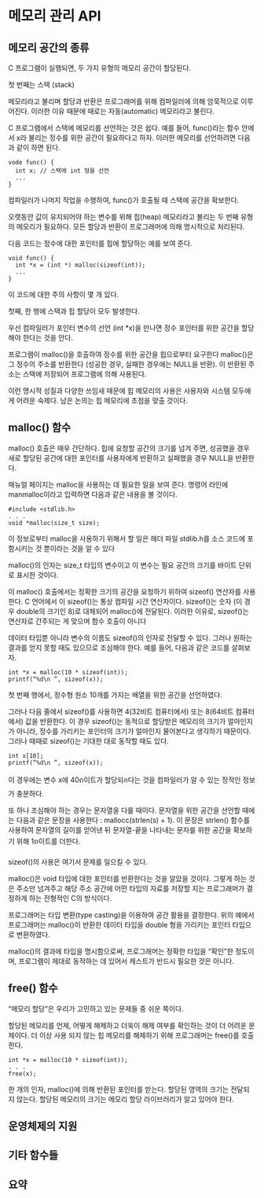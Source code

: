 # 메모리 관리 API

## 메모리 공간의 종류
C 프로그램이 실행되면, 두 가지 유형의 메모리 공간이 할당된다. 

첫 번째는 스택 (stack)

메모리라고 불리며 할당과 반환은 프로그래머를 위해 컴파일러에 의해 암묵적으로 이루어진다. 이러한 이유 때문에 때로는 자동(automatic) 메모리라고 불린다.

C 프로그램에서 스택에 메모리를 선언하는 것은 쉽다. 예를 들어, func()라는 함수 안에서 x라 불리는 정수를 위한 공간이 필요하다고 하자. 이러한 메모리를 선언하려면 다음과 같이 하면 된다.
```
vode func() {
  int x; // 스택에 int 형을 선언
  ...
}
```

컴파일러가 나머지 작업을 수행하여, func()가 호출될 때 스택에 공간을 확보한다.

오랫동안 값이 유지되어야 하는 변수를 위해 힙(heap) 메모리라고 불리는 두 번째 유형의 메모리가 필요하다. 모든 할당과 반환이 프로그래머에 의해 명시적으로 처리된다.

 다음 코드는 정수에 대한 포인터를 힙에 할당하는 예를 보여 준다.
```
void func() {
  int *x = (int *) malloc(sizeof(int));
  ...
}
```

이 코드에 대한 주의 사항이 몇 개 있다. 

첫째, 한 행에 스택과 힙 할당이 모두 발생한다.

우선 컴파일러가 포인터 변수의 선언 (int *x)을 만나면 정수 포인터를 위한 공간을 할당해야 한다는 것을 안다. 

프로그램이 malloc()을 호출하여 정수를 위한 공간을 힙으로부터 요구한다 malloc()은 그 정수의 주소를 반환한다 (성공한 경우, 실패한 경우에는 NULL을 반환). 이 반환된 주소는 스택에 저장되어 프로그램에 의해 사용된다.

이런 명시적 성질과 다양한 쓰임새 때문에 힙 메모리의 사용은 사용자와 시스템 모두에게 어려운 숙제다. 남은 논의는 힙 메모리에 초점을 맞출 것이다.

## malloc() 함수
malloc() 호출은 매우 간단하다. 힙에 요청할 공간의 크기를 넘겨 주면, 성공했을 경우 새로 할당된 공간에 대한 포인터를 사용자에게 반환하고 실패했을 경우 NULL을 반환한다.

매뉴얼 페이지는 malloc을 사용하는 데 필요한 일을 보여 준다. 명령어 라인에 manmalloc이라고 입력하면 다음과 같은 내용을 볼 것이다.
```
#include <stdlib.h>
. . .
void *malloc(size_t size);
```
이 정보로부터 malloc을 사용하기 위해서 할 일은 헤더 파일 stdlib.h를 소스 코드에 포함시키는 것 뿐이라는 것을 알 수 있다

malloc()의 인자는 size_t 타입의 변수이고 이 변수는 필요 공간의 크기를 바이트 단위로 표시한 것이다.

이 malloc() 호출에서는 정확한 크기의 공간을 요청하기 위하여 sizeof() 연산자를 사용한다. C 언어에서 이 sizeof()는 통상 컴파일 시간 연산자이다. sizeof()는 숫자 (이 경우 double의 크기인 8)로 대체되어 malloc()에 전달된다. 이러한 이유로, sizeof()는 연산자로 간주되는 게 맞으며 함수 호출이 아니다

데이터 타입뿐 아니라 변수의 이름도 sizeof()의 인자로 전달할 수 있다. 그러나 원하는 결과를 얻지 못할 때도 있으므로 조심해야 한다. 예를 들어, 다음과 같은 코드를 살펴보자.
```
int *x = malloc(10 * sizeof(int));
printf(“%d\n ”, sizeof(x));
```
첫 번째 행에서, 정수형 원소 10개를 가지는 배열을 위한 공간을 선언하였다.

그러나 다음 줄에서 sizeof()를 사용하면 4(32비트 컴퓨터에서) 또는 8(64비트 컴퓨터에서) 값을 반환한다. 이 경우 sizeof()는 동적으로 할당받은 메모리의 크기가 얼마인지가 아니라, 정수를 가리키는 포인터의 크기가 얼마인지 물어본다고 생각하기 때문이다. 그러나 때때로 sizeof()는 기대한 대로 동작할 때도 있다.

```
int x[10];
printf(“%d\n ”, sizeof(x));
```
이 경우에는 변수 x에 40ၵ이트가 할당되ᨩ다는 것을 컴파일러가 알 수 있는 정적인 정보가 충분하다. 

또 하나 조심해야 하는 경우는 문자열을 다룰 때이다. 문자열을 위한 공간을 선언할 때에는 다음과 같은 문장을 사용한다 : mallocc(strlen(s) + 1). 이 문장은 strlen() 함수를 사용하여 문자열의 길이를 얻어낸 뒤 문자열-끝을 나타내는 문자를 위한 공간을 확보하기 위해 1ၵ이트를 더한다. 

sizeof()의 사용은 여기서 문제를 일으킬 수 있다.

malloc()은 void 타입에 대한 포인터를 반환한다는 것을 알았을 것이다. 그렇게 하는 것은 주소만 넘겨주고 해당 주소 공간에 어떤 타입의 자료를 저장할 지는 프로그래머가 결정하게 하는 전형적인 C의 방식이다. 

프로그래머는 타입 변환(type casting)을 이용하여 공간 활용을 결정한다. 위의 예에서 프로그래머는 malloc()이 반환한 데이터 타입을 double 형을 가리키는 포인터 타입으로 변환하였다. 

malloc()의 결과에 타입을 명시함으로써, 프로그래머는 정확한 타입을 “확인”한 정도이며, 프로그램이 제대로 동작하는 데 있어서 캐스트가 반드시 필요한 것은 아니다.

## free() 함수

“메모리 할당”은 우리가 고민하고 있는 문제들 중 쉬운 쪽이다. 

할당된 메모리를 언제, 어떻게 해제하고 더욱이 해제 여부를 확인하는 것이 더 어려운 문제이다. 더 이상 사용 되지 않는 힙 메모리를 해제하기 위해 프로그래머는 free()를 호출한다.
```
int *x = malloc(10 * sizeof(int));
. . .
free(x);
```
한 개의 인자, malloc()에 의해 반환된 포인터를 받는다. 할당된 영역의 크기는 전달되지 않는다. 할당된 메모리의 크기는 메모리 할당 라이브러리가 알고 있어야 한다.

## 운영체제의 지원

## 기타 함수들

## 요약
